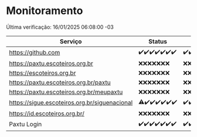 # Monitoramento

Última verificação: 16/01/2025 06:08:00 -03

|Serviço|Status|Últimas 24h|
|---|---|---|
|https://github.com|<span title="2025-01-09: OK=23">✔️</span><span title="2025-01-10: OK=23">✔️</span><span title="2025-01-11: OK=23">✔️</span><span title="2025-01-12: OK=23">✔️</span><span title="2025-01-13: OK=23">✔️</span><span title="2025-01-14: OK=23">✔️</span><span title="2025-01-15: OK=8">✔️</span>|<span title="15/01/2025 06:08:00 -03 : 200">✔️</span><span title="15/01/2025 07:08:00 -03 : 200">✔️</span><span title="15/01/2025 08:06:00 -03 : 200">✔️</span><span title="15/01/2025 09:14:00 -03 : 200">✔️</span><span title="15/01/2025 10:14:00 -03 : 200">✔️</span><span title="15/01/2025 11:07:00 -03 : 200">✔️</span><span title="15/01/2025 12:08:00 -03 : 200">✔️</span><span title="15/01/2025 13:09:00 -03 : 200">✔️</span><span title="15/01/2025 14:07:00 -03 : 200">✔️</span><span title="15/01/2025 15:11:00 -03 : 200">✔️</span><span title="15/01/2025 16:06:00 -03 : 200">✔️</span><span title="15/01/2025 17:08:00 -03 : 200">✔️</span><span title="15/01/2025 18:07:00 -03 : 200">✔️</span><span title="15/01/2025 19:07:00 -03 : 200">✔️</span><span title="15/01/2025 20:08:00 -03 : 200">✔️</span><span title="15/01/2025 21:39:00 -03 : 200">✔️</span><span title="15/01/2025 23:06:00 -03 : 200">✔️</span><span title="16/01/2025 00:09:00 -03 : 200">✔️</span><span title="16/01/2025 01:09:00 -03 : 200">✔️</span><span title="16/01/2025 02:08:00 -03 : 200">✔️</span><span title="16/01/2025 03:11:00 -03 : 200">✔️</span><span title="16/01/2025 04:08:00 -03 : 200">✔️</span><span title="16/01/2025 05:11:00 -03 : 200">✔️</span><span title="16/01/2025 06:08:00 -03 : 200">✔️</span>|
|https://paxtu.escoteiros.org.br|<span title="2025-01-09: Falhas=23">❌</span><span title="2025-01-10: Falhas=23">❌</span><span title="2025-01-11: Falhas=23">❌</span><span title="2025-01-12: Falhas=23">❌</span><span title="2025-01-13: Falhas=23">❌</span><span title="2025-01-14: Falhas=23">❌</span><span title="2025-01-15: Falhas=8">❌</span>|<span title="15/01/2025 06:08:00 -03 : 403">❌</span><span title="15/01/2025 07:08:00 -03 : 403">❌</span><span title="15/01/2025 08:06:00 -03 : 403">❌</span><span title="15/01/2025 09:14:00 -03 : 403">❌</span><span title="15/01/2025 10:14:00 -03 : 403">❌</span><span title="15/01/2025 11:07:00 -03 : 403">❌</span><span title="15/01/2025 12:08:00 -03 : 403">❌</span><span title="15/01/2025 13:09:00 -03 : 403">❌</span><span title="15/01/2025 14:07:00 -03 : 403">❌</span><span title="15/01/2025 15:11:00 -03 : 403">❌</span><span title="15/01/2025 16:06:00 -03 : 403">❌</span><span title="15/01/2025 17:08:00 -03 : 403">❌</span><span title="15/01/2025 18:07:00 -03 : 403">❌</span><span title="15/01/2025 19:07:00 -03 : 403">❌</span><span title="15/01/2025 20:08:00 -03 : 403">❌</span><span title="15/01/2025 21:39:00 -03 : 403">❌</span><span title="15/01/2025 23:06:00 -03 : 403">❌</span><span title="16/01/2025 00:09:00 -03 : 403">❌</span><span title="16/01/2025 01:09:00 -03 : 403">❌</span><span title="16/01/2025 02:08:00 -03 : 403">❌</span><span title="16/01/2025 03:11:00 -03 : 403">❌</span><span title="16/01/2025 04:08:00 -03 : 403">❌</span><span title="16/01/2025 05:11:00 -03 : 403">❌</span><span title="16/01/2025 06:08:00 -03 : 403">❌</span>|
|https://escoteiros.org.br|<span title="2025-01-09: Falhas=23">❌</span><span title="2025-01-10: Falhas=23">❌</span><span title="2025-01-11: Falhas=23">❌</span><span title="2025-01-12: Falhas=23">❌</span><span title="2025-01-13: Falhas=23">❌</span><span title="2025-01-14: Falhas=23">❌</span><span title="2025-01-15: Falhas=8">❌</span>|<span title="15/01/2025 06:08:00 -03 : 403">❌</span><span title="15/01/2025 07:08:00 -03 : 403">❌</span><span title="15/01/2025 08:06:00 -03 : 403">❌</span><span title="15/01/2025 09:14:00 -03 : 403">❌</span><span title="15/01/2025 10:14:00 -03 : 403">❌</span><span title="15/01/2025 11:07:00 -03 : 403">❌</span><span title="15/01/2025 12:08:00 -03 : 403">❌</span><span title="15/01/2025 13:09:00 -03 : 403">❌</span><span title="15/01/2025 14:07:00 -03 : 403">❌</span><span title="15/01/2025 15:11:00 -03 : 403">❌</span><span title="15/01/2025 16:06:00 -03 : 403">❌</span><span title="15/01/2025 17:08:00 -03 : 403">❌</span><span title="15/01/2025 18:07:00 -03 : 403">❌</span><span title="15/01/2025 19:07:00 -03 : 403">❌</span><span title="15/01/2025 20:08:00 -03 : 403">❌</span><span title="15/01/2025 21:39:00 -03 : 403">❌</span><span title="15/01/2025 23:06:00 -03 : 403">❌</span><span title="16/01/2025 00:09:00 -03 : 403">❌</span><span title="16/01/2025 01:09:00 -03 : 403">❌</span><span title="16/01/2025 02:08:00 -03 : 403">❌</span><span title="16/01/2025 03:11:00 -03 : 403">❌</span><span title="16/01/2025 04:08:00 -03 : 403">❌</span><span title="16/01/2025 05:11:00 -03 : 403">❌</span><span title="16/01/2025 06:08:00 -03 : 403">❌</span>|
|https://paxtu.escoteiros.org.br/paxtu|<span title="2025-01-09: Falhas=23">❌</span><span title="2025-01-10: Falhas=23">❌</span><span title="2025-01-11: Falhas=23">❌</span><span title="2025-01-12: Falhas=23">❌</span><span title="2025-01-13: Falhas=23">❌</span><span title="2025-01-14: Falhas=23">❌</span><span title="2025-01-15: Falhas=8">❌</span>|<span title="15/01/2025 06:08:00 -03 : 403">❌</span><span title="15/01/2025 07:08:00 -03 : 403">❌</span><span title="15/01/2025 08:06:00 -03 : 403">❌</span><span title="15/01/2025 09:14:00 -03 : 403">❌</span><span title="15/01/2025 10:14:00 -03 : 403">❌</span><span title="15/01/2025 11:07:00 -03 : 403">❌</span><span title="15/01/2025 12:08:00 -03 : 403">❌</span><span title="15/01/2025 13:09:00 -03 : 403">❌</span><span title="15/01/2025 14:07:00 -03 : 403">❌</span><span title="15/01/2025 15:11:00 -03 : 403">❌</span><span title="15/01/2025 16:06:00 -03 : 403">❌</span><span title="15/01/2025 17:08:00 -03 : 403">❌</span><span title="15/01/2025 18:07:00 -03 : 403">❌</span><span title="15/01/2025 19:07:00 -03 : 403">❌</span><span title="15/01/2025 20:08:00 -03 : 403">❌</span><span title="15/01/2025 21:39:00 -03 : 403">❌</span><span title="15/01/2025 23:06:00 -03 : 403">❌</span><span title="16/01/2025 00:09:00 -03 : 403">❌</span><span title="16/01/2025 01:09:00 -03 : 403">❌</span><span title="16/01/2025 02:08:00 -03 : 403">❌</span><span title="16/01/2025 03:11:00 -03 : 403">❌</span><span title="16/01/2025 04:08:00 -03 : 403">❌</span><span title="16/01/2025 05:11:00 -03 : 403">❌</span><span title="16/01/2025 06:08:00 -03 : 403">❌</span>|
|https://paxtu.escoteiros.org.br/meupaxtu|<span title="2025-01-09: Falhas=23">❌</span><span title="2025-01-10: Falhas=23">❌</span><span title="2025-01-11: Falhas=23">❌</span><span title="2025-01-12: Falhas=23">❌</span><span title="2025-01-13: Falhas=23">❌</span><span title="2025-01-14: Falhas=23">❌</span><span title="2025-01-15: Falhas=8">❌</span>|<span title="15/01/2025 06:08:00 -03 : 403">❌</span><span title="15/01/2025 07:08:00 -03 : 403">❌</span><span title="15/01/2025 08:06:00 -03 : 403">❌</span><span title="15/01/2025 09:14:00 -03 : 403">❌</span><span title="15/01/2025 10:14:00 -03 : 403">❌</span><span title="15/01/2025 11:07:00 -03 : 403">❌</span><span title="15/01/2025 12:08:00 -03 : 403">❌</span><span title="15/01/2025 13:09:00 -03 : 403">❌</span><span title="15/01/2025 14:07:00 -03 : 403">❌</span><span title="15/01/2025 15:11:00 -03 : 403">❌</span><span title="15/01/2025 16:06:00 -03 : 403">❌</span><span title="15/01/2025 17:08:00 -03 : 403">❌</span><span title="15/01/2025 18:07:00 -03 : 403">❌</span><span title="15/01/2025 19:07:00 -03 : 403">❌</span><span title="15/01/2025 20:08:00 -03 : 403">❌</span><span title="15/01/2025 21:39:00 -03 : 403">❌</span><span title="15/01/2025 23:06:00 -03 : 403">❌</span><span title="16/01/2025 00:09:00 -03 : 403">❌</span><span title="16/01/2025 01:09:00 -03 : 403">❌</span><span title="16/01/2025 02:08:00 -03 : 403">❌</span><span title="16/01/2025 03:11:00 -03 : 403">❌</span><span title="16/01/2025 04:08:00 -03 : 403">❌</span><span title="16/01/2025 05:11:00 -03 : 403">❌</span><span title="16/01/2025 06:08:00 -03 : 403">❌</span>|
|https://sigue.escoteiros.org.br/siguenacional|<span title="2025-01-09: OK=22, Falhas=1">⚠️</span><span title="2025-01-10: OK=23">✔️</span><span title="2025-01-11: OK=23">✔️</span><span title="2025-01-12: OK=23">✔️</span><span title="2025-01-13: OK=23">✔️</span><span title="2025-01-14: OK=23">✔️</span><span title="2025-01-15: OK=8">✔️</span>|<span title="15/01/2025 06:08:00 -03 : 200">✔️</span><span title="15/01/2025 07:08:00 -03 : 200">✔️</span><span title="15/01/2025 08:06:00 -03 : 200">✔️</span><span title="15/01/2025 09:14:00 -03 : 200">✔️</span><span title="15/01/2025 10:14:00 -03 : 200">✔️</span><span title="15/01/2025 11:07:00 -03 : 200">✔️</span><span title="15/01/2025 12:08:00 -03 : 200">✔️</span><span title="15/01/2025 13:09:00 -03 : 200">✔️</span><span title="15/01/2025 14:07:00 -03 : 200">✔️</span><span title="15/01/2025 15:11:00 -03 : 200">✔️</span><span title="15/01/2025 16:06:00 -03 : 200">✔️</span><span title="15/01/2025 17:08:00 -03 : 200">✔️</span><span title="15/01/2025 18:07:00 -03 : 200">✔️</span><span title="15/01/2025 19:07:00 -03 : 200">✔️</span><span title="15/01/2025 20:08:00 -03 : 200">✔️</span><span title="15/01/2025 21:39:00 -03 : 200">✔️</span><span title="15/01/2025 23:06:00 -03 : 200">✔️</span><span title="16/01/2025 00:09:00 -03 : 200">✔️</span><span title="16/01/2025 01:09:00 -03 : 200">✔️</span><span title="16/01/2025 02:08:00 -03 : 200">✔️</span><span title="16/01/2025 03:11:00 -03 : 200">✔️</span><span title="16/01/2025 04:08:00 -03 : 200">✔️</span><span title="16/01/2025 05:11:00 -03 : 200">✔️</span><span title="16/01/2025 06:08:00 -03 : 200">✔️</span>|
|https://id.escoteiros.org.br/|<span title="2025-01-09: Falhas=23">❌</span><span title="2025-01-10: Falhas=23">❌</span><span title="2025-01-11: Falhas=23">❌</span><span title="2025-01-12: Falhas=23">❌</span><span title="2025-01-13: Falhas=23">❌</span><span title="2025-01-14: Falhas=23">❌</span><span title="2025-01-15: Falhas=8">❌</span>|<span title="15/01/2025 06:08:00 -03 : 403">❌</span><span title="15/01/2025 07:08:00 -03 : 403">❌</span><span title="15/01/2025 08:06:00 -03 : 403">❌</span><span title="15/01/2025 09:14:00 -03 : 403">❌</span><span title="15/01/2025 10:14:00 -03 : 403">❌</span><span title="15/01/2025 11:07:00 -03 : 403">❌</span><span title="15/01/2025 12:08:00 -03 : 403">❌</span><span title="15/01/2025 13:09:00 -03 : 403">❌</span><span title="15/01/2025 14:07:00 -03 : 403">❌</span><span title="15/01/2025 15:11:00 -03 : 403">❌</span><span title="15/01/2025 16:06:00 -03 : 403">❌</span><span title="15/01/2025 17:08:00 -03 : 403">❌</span><span title="15/01/2025 18:07:00 -03 : 403">❌</span><span title="15/01/2025 19:07:00 -03 : 403">❌</span><span title="15/01/2025 20:08:00 -03 : 403">❌</span><span title="15/01/2025 21:39:00 -03 : 403">❌</span><span title="15/01/2025 23:06:00 -03 : 403">❌</span><span title="16/01/2025 00:09:00 -03 : 403">❌</span><span title="16/01/2025 01:10:00 -03 : 403">❌</span><span title="16/01/2025 02:08:00 -03 : 403">❌</span><span title="16/01/2025 03:11:00 -03 : 403">❌</span><span title="16/01/2025 04:08:00 -03 : 403">❌</span><span title="16/01/2025 05:11:00 -03 : 403">❌</span><span title="16/01/2025 06:08:00 -03 : 403">❌</span>|
|Paxtu Login|<span title="2025-01-09: OK=23">✔️</span><span title="2025-01-10: OK=23">✔️</span><span title="2025-01-11: OK=23">✔️</span><span title="2025-01-12: OK=23">✔️</span><span title="2025-01-13: OK=23">✔️</span><span title="2025-01-14: OK=23">✔️</span><span title="2025-01-15: OK=8">✔️</span>|<span title="15/01/2025 06:08:00 -03 : 200">✔️</span><span title="15/01/2025 07:08:00 -03 : 200">✔️</span><span title="15/01/2025 08:07:00 -03 : 200">✔️</span><span title="15/01/2025 09:14:00 -03 : 200">✔️</span><span title="15/01/2025 10:14:00 -03 : 200">✔️</span><span title="15/01/2025 11:07:00 -03 : 200">✔️</span><span title="15/01/2025 12:08:00 -03 : 200">✔️</span><span title="15/01/2025 13:09:00 -03 : 200">✔️</span><span title="15/01/2025 14:07:00 -03 : 200">✔️</span><span title="15/01/2025 15:11:00 -03 : 200">✔️</span><span title="15/01/2025 16:06:00 -03 : 200">✔️</span><span title="15/01/2025 17:08:00 -03 : 200">✔️</span><span title="15/01/2025 18:07:00 -03 : 200">✔️</span><span title="15/01/2025 19:07:00 -03 : 200">✔️</span><span title="15/01/2025 20:08:00 -03 : 200">✔️</span><span title="15/01/2025 21:39:00 -03 : 200">✔️</span><span title="15/01/2025 23:06:00 -03 : 200">✔️</span><span title="16/01/2025 00:09:00 -03 : 200">✔️</span><span title="16/01/2025 01:10:00 -03 : 200">✔️</span><span title="16/01/2025 02:08:00 -03 : 200">✔️</span><span title="16/01/2025 03:11:00 -03 : 200">✔️</span><span title="16/01/2025 04:08:00 -03 : 200">✔️</span><span title="16/01/2025 05:11:00 -03 : 200">✔️</span><span title="16/01/2025 06:08:00 -03 : 200">✔️</span>|
